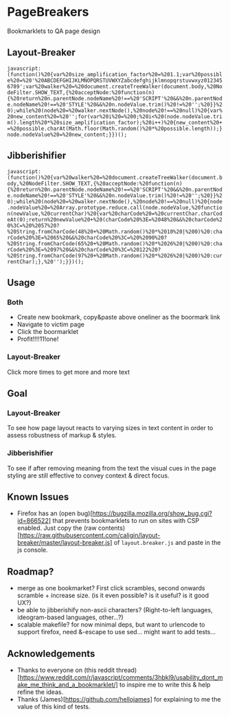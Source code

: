 # PageBreakers

Bookmarklets to QA page design

## Layout-Breaker

`javascript:(function()%20{var%20size_amplification_factor%20=%201.1;var%20possible%20=%20'%20ABCDEFGHIJKLMNOPQRSTUVWXYZabcdefghijklmnopqrstuvwxyz0123456789';var%20walker%20=%20document.createTreeWalker(document.body,%20NodeFilter.SHOW_TEXT,{%20acceptNode:%20function(n){%20return%20n.parentNode.nodeName%20!==%20'SCRIPT'%20&&%20n.parentNode.nodeName%20!==%20'STYLE'%20&&%20n.nodeValue.trim()%20!=%20'';%20}}%20);while%20(node%20=%20walker.nextNode(),%20node%20!==%20null)%20{var%20new_content%20=%20'';for(var%20i%20=%200;%20i<%20(node.nodeValue.trim().length%20*%20size_amplification_factor);%20i++)%20{new_content%20+=%20possible.charAt(Math.floor(Math.random()%20*%20possible.length));}node.nodeValue%20=%20new_content;}})();`

## Jibberishifier

`javascript:(function()%20{var%20walker%20=%20document.createTreeWalker(document.body,%20NodeFilter.SHOW_TEXT,{%20acceptNode:%20function(n){%20return%20n.parentNode.nodeName%20!==%20'SCRIPT'%20&&%20n.parentNode.nodeName%20!==%20'STYLE'%20&&%20n.nodeValue.trim()%20!=%20'';%20}}%20);while%20(node%20=%20walker.nextNode(),%20node%20!==%20null)%20{node.nodeValue%20=%20Array.prototype.reduce.call(node.nodeValue,%20function(newValue,%20currentChar)%20{var%20charCode%20=%20currentChar.charCodeAt(0);return%20newValue%20+%20(charCode%20%3E=%2048%20&&%20charCode%20%3C=%20%2057%20?%20String.fromCharCode(48%20+%20Math.random()%20*%2010%20|%200)%20:charCode%20%3E=%2065%20&&%20charCode%20%3C=%20%2090%20?%20String.fromCharCode(65%20+%20Math.random()%20*%2026%20|%200)%20:charCode%20%3E=%2097%20&&%20charCode%20%3C=%20122%20?%20String.fromCharCode(97%20+%20Math.random()%20*%2026%20|%200)%20:currentChar);},%20'');}})();`

## Usage

### Both

- Create new bookmark, copy&paste above oneliner as the boormark link
- Navigate to victim page
- Click the boormarklet
- Profit!!!!11!one!

### Layout-Breaker

Click more times to get more and more text

## Goal


### Layout-Breaker

To see how page layout reacts to varying sizes in text content in order to assess robustness of markup & styles.

### Jibberishifier

To see if after removing meaning from the text the visual cues in the page styling are still effective to convey context & direct focus.

## Known Issues

- Firefox has an (open bug)[https://bugzilla.mozilla.org/show_bug.cgi?id=866522] that prevents bookmarklets to run on sites with CSP enabled. Just copy the (raw contents)[https://raw.githubusercontent.com/caligin/layout-breaker/master/layout-breaker.js] of `layout.breaker.js` and paste in the js console.

## Roadmap?

- merge as one bookmarket? First click scrambles, second onwards scramble + increase size. (is it even possible? is it useful? is it good UX?)
- be able to jibberishify non-ascii characters? (Right-to-left languages, ideogram-based languages, other...?)
- scalable makefile? for now minimal deps, but want to urlencode to support firefox, need &-escape to use sed... might want to add tests...

## Acknowledgements

- Thanks to everyone on (this reddit thread)[https://www.reddit.com/r/javascript/comments/3hbkl9/usability_dont_make_me_think_and_a_bookmarklet/] to inspire me to write this & help refine the ideas.
- Thanks (James)[https://github.com/hellojames] for explaining to me the value of this kind of tests.